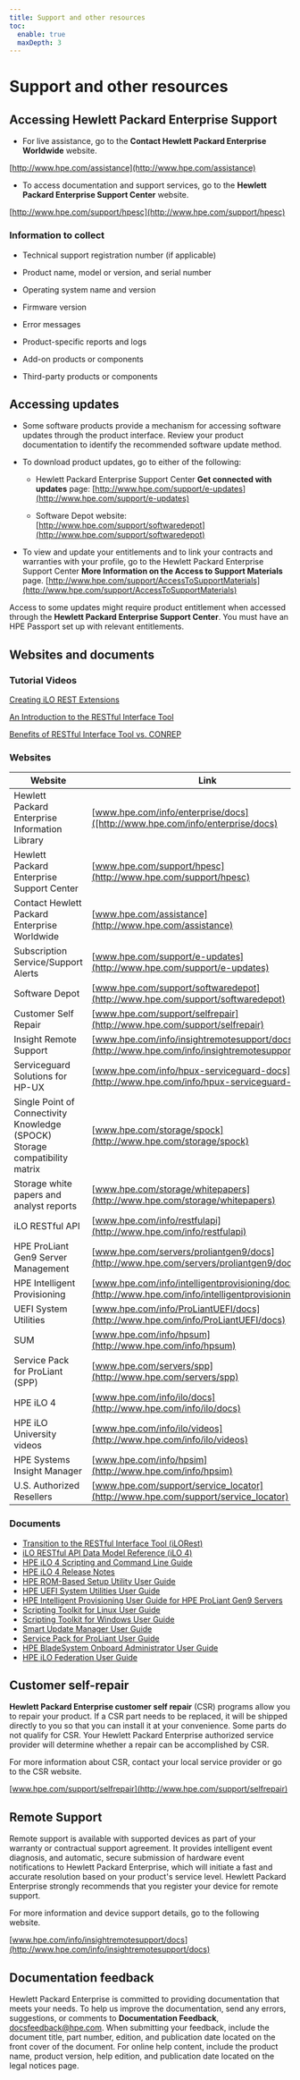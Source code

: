 ```yaml
---
title: Support and other resources
toc:
  enable: true
  maxDepth: 3
---
```

# Support and other resources

## Accessing Hewlett Packard Enterprise Support

- For live assistance, go to the **Contact Hewlett Packard Enterprise Worldwide** website.

[http://www.hpe.com/assistance](http://www.hpe.com/assistance)

- To access documentation and support services, go to the **Hewlett Packard Enterprise Support Center** website.

[http://www.hpe.com/support/hpesc](http://www.hpe.com/support/hpesc)

### Information to collect

- Technical support registration number (if applicable)

- Product name, model or version, and serial number

- Operating system name and version

- Firmware version

- Error messages

- Product-specific reports and logs

- Add-on products or components

- Third-party products or components

## Accessing updates

- Some software products provide a mechanism for accessing software updates through the product interface. Review your product documentation to identify the recommended software update method.

- To download product updates, go to either of the following:

  - Hewlett Packard Enterprise Support Center **Get connected with updates** page: [http://www.hpe.com/support/e-updates](http://www.hpe.com/support/e-updates)

  - Software Depot website: [http://www.hpe.com/support/softwaredepot](http://www.hpe.com/support/softwaredepot)

- To view and update your entitlements and to link your contracts and warranties with your profile, go to the Hewlett Packard Enterprise Support Center **More Information on the Access to Support Materials** page. [http://www.hpe.com/support/AccessToSupportMaterials](http://www.hpe.com/support/AccessToSupportMaterials)

<aside class="notice">Access to some updates might require product entitlement when accessed through the <b>Hewlett Packard Enterprise Support Center</b>. You must have an HPE Passport set up with relevant entitlements.</aside>


## Websites and documents

### Tutorial Videos

[Creating iLO REST Extensions](https://www.youtube.com/watch?v=CGl8DsYTdQo)

[An Introduction to the RESTful Interface Tool](https://www.youtube.com/watch?v=xfEN95pNNfY)

[Benefits of RESTful Interface Tool vs. CONREP](https://www.youtube.com/watch?v=WPz2FP8bXYU)

### Websites

Website | Link
--------|-------
Hewlett Packard Enterprise Information Library 	| [www.hpe.com/info/enterprise/docs]([http://www.hpe.com/info/enterprise/docs)
Hewlett Packard Enterprise Support Center		| [www.hpe.com/support/hpesc](http://www.hpe.com/support/hpesc)
Contact Hewlett Packard Enterprise Worldwide	| [www.hpe.com/assistance](http://www.hpe.com/assistance)
Subscription Service/Support Alerts				| [www.hpe.com/support/e-updates](http://www.hpe.com/support/e-updates)
Software Depot									| [www.hpe.com/support/softwaredepot](http://www.hpe.com/support/softwaredepot)
Customer Self Repair							| [www.hpe.com/support/selfrepair](http://www.hpe.com/support/selfrepair)
Insight Remote Support							| [www.hpe.com/info/insightremotesupport/docs](http://www.hpe.com/info/insightremotesupport/docs)
Serviceguard Solutions for HP-UX				| [www.hpe.com/info/hpux-serviceguard-docs](http://www.hpe.com/info/hpux-serviceguard-docs)
Single Point of Connectivity Knowledge (SPOCK) Storage compatibility matrix	| [www.hpe.com/storage/spock](http://www.hpe.com/storage/spock)
Storage white papers and analyst reports		| [www.hpe.com/storage/whitepapers](http://www.hpe.com/storage/whitepapers)
iLO RESTful API									| [www.hpe.com/info/restfulapi](http://www.hpe.com/info/restfulapi)
HPE ProLiant Gen9 Server Management				| [www.hpe.com/servers/proliantgen9/docs](http://www.hpe.com/servers/proliantgen9/docs)
HPE Intelligent Provisioning					| [www.hpe.com/info/intelligentprovisioning/docs](http://www.hpe.com/info/intelligentprovisioning/docs)
UEFI System Utilities							| [www.hpe.com/info/ProLiantUEFI/docs](http://www.hpe.com/info/ProLiantUEFI/docs)
SUM												| [www.hpe.com/info/hpsum](http://www.hpe.com/info/hpsum)
Service Pack for ProLiant (SPP)					| [www.hpe.com/servers/spp](http://www.hpe.com/servers/spp)
HPE iLO 4										| [www.hpe.com/info/ilo/docs](http://www.hpe.com/info/ilo/docs)
HPE iLO University videos						| [www.hpe.com/info/ilo/videos](http://www.hpe.com/info/ilo/videos)
HPE Systems Insight Manager						| [www.hpe.com/info/hpsim](http://www.hpe.com/info/hpsim)
U.S. Authorized Resellers						| [www.hpe.com/support/service_locator](http://www.hpe.com/support/service_locator)

### Documents

- [Transition to the RESTful Interface Tool (iLORest)](https://support.hpe.com/hpsc/doc/public/display?docId=a00061427en_us)
- [iLO RESTful API Data Model Reference (iLO 4)](http://h22208.www2.hpe.com/eginfolib/servers/docs/HPRestfultool/iLo4/data_model_reference.html)
- [HPE iLO 4 Scripting and Command Line Guide](http://h20564.www2.hpe.com/hpsc/doc/public/display?docId=c03334058)
- [HPE iLO 4 Release Notes](http://h20565.www2.hpe.com/hpsc/doc/public/display?docId=emr_na-c03334036&lang=en-us&cc=us)
- [HPE ROM-Based Setup Utility User Guide](http://h20564.www2.hpe.com/hpsc/doc/public/display?docId=c00191707)
- [HPE UEFI System Utilities User Guide](https://support.hpe.com/hpesc/public/docDisplay?docId=a00016407en_us)
- [HPE Intelligent Provisioning User Guide for HPE ProLiant Gen9 Servers](https://support.hpe.com/hpesc/public/docDisplay?docId=c04419967)
- [Scripting Toolkit for Linux User Guide](https://support.hpe.com/hpesc/public/docDisplay?docLocale=en_US&docId=emr_na-a00047893en_us)
- [Scripting Toolkit for Windows User Guide](https://support.hpe.com/hpesc/public/docDisplay?docId=a00017070en_us)
- [Smart Update Manager User Guide](http://h20564.www2.hpe.com/hpsc/doc/public/display?docId=c05059565)
- [Service Pack for ProLiant User Guide](http://h20564.www2.hpe.com/hpsc/doc/public/display?docId=c03190790)
- [HPE BladeSystem Onboard Administrator User Guide](http://h20628.www2.hpe.com/km-ext/kmcsdirect/emr_na-c00705292-47.pdf)
- [HPE iLO Federation User Guide](http://h20564.www2.hpe.com/hpsc/doc/public/display?docId=c04149067)

## Customer self-repair

**Hewlett Packard Enterprise customer self repair** (CSR) programs allow you to repair your product. If a CSR part needs to be replaced, it will be shipped directly to you so that you can install it at your convenience. Some parts do not qualify for CSR. Your Hewlett Packard Enterprise authorized service provider will determine whether a repair can be accomplished by CSR.

For more information about CSR, contact your local service provider or go to the CSR website.

[www.hpe.com/support/selfrepair](http://www.hpe.com/support/selfrepair)

## Remote Support

Remote support is available with supported devices as part of your warranty or contractual support agreement. It provides intelligent event diagnosis, and automatic, secure submission of hardware event notifications to Hewlett Packard Enterprise, which will initiate a fast and accurate resolution based on your product&apos;s service level. Hewlett Packard Enterprise strongly recommends that you register your device for remote support.

For more information and device support details, go to the following website.

[www.hpe.com/info/insightremotesupport/docs](http://www.hpe.com/info/insightremotesupport/docs)

## Documentation feedback

Hewlett Packard Enterprise is committed to providing documentation that meets your needs. To help us improve the documentation, send any errors, suggestions, or comments to **Documentation Feedback**, [docsfeedback@hpe.com](mailto:docsfeedback@hpe.com). When submitting your feedback, include the document title, part number, edition, and publication date located on the front cover of the document. For online help content, include the product name, product version, help edition, and publication date located on the legal notices page.
